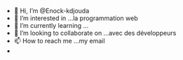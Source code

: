 - 👋 Hi, I’m @Enock-kdjouda
- 👀 I’m interested in ...la programmation web
- 🌱 I’m currently learning ...
- 💞️ I’m looking to collaborate on ...avec des développeurs
- 📫 How to reach me ...my email
- 

<!---
Enock-kdjouda/Enock-kdjouda is a ✨ special ✨ repository because its `README.md` (this file) appears on your GitHub profile.
You can click the Preview link to take a look at your changes.
--->
